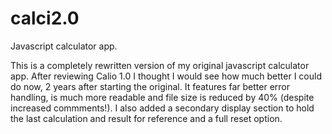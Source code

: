 # calci2.0
Javascript calculator app.

This is a completely rewritten version of my original javascript calculator app. After reviewing Calio 1.0 I thought I would see how much better I could do now, 2 years after starting the original. It features far better error handling, is much more readable and file size is reduced by 40% (despite increased commments!). I also added a secondary display section to hold the last calculation and result for reference and a full reset option.
